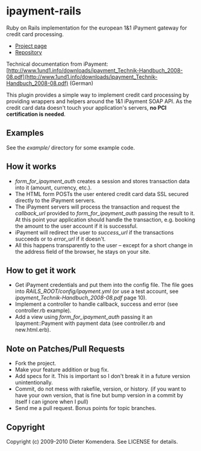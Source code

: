 # ipayment-rails

Ruby on Rails implementation for the european 1&1 iPayment gateway for credit card processing.

* [Project page](http://saulabs.net/projects/ipayment-rails)
* [Repository](http://github.com/saulabs/ipayment-rails)

Technical documentation from iPayment:
[http://www.1und1.info/downloads/ipayment_Technik-Handbuch_2008-08.pdf](http://www.1und1.info/downloads/ipayment_Technik-Handbuch_2008-08.pdf) (German)

This plugin provides a simple way to implement credit card processing by providing wrappers and helpers around the 1&1 iPayment SOAP API. As the credit card data doesn't touch your application's servers, **no PCI certification is needed**.

## Examples

See the _example/_ directory for some example code.

## How it works

* *form_for_ipayment_auth* creates a session and stores transaction data into it (amount, currency, etc.).
* The HTML form POSTs the user entered credit card data SSL secured directly to the iPayment servers.
* The iPayment servers will process the transaction and request the *callback_url* provided to *form_for_ipayment_auth* passing the result to it. At this point your application should handle the transaction, e.g. booking the amount to the user account if it is successful.
* iPayment will redirect the user to *success_url* if the transactions succeeds or to *error_url* if it doesn't.
* All this happens transparently to the user – except for a short change in the address field of the browser, he stays on your site.

## How to get it work

* Get iPayment credentials and put them into the config file. The file goes into *RAILS_ROOT/config/ipayment.yml* (or use a test account, see *ipayment_Technik-Handbuch_2008-08.pdf* page 10).
* Implement a controller to handle callback, success and error (see controller.rb example).
* Add a view using *form_for_ipayment_auth* passing it an Ipayment::Payment with payment data (see controller.rb and new.html.erb).

## Note on Patches/Pull Requests
 
* Fork the project.
* Make your feature addition or bug fix.
* Add specs for it. This is important so I don't break it in a
  future version unintentionally.
* Commit, do not mess with rakefile, version, or history.
  (if you want to have your own version, that is fine but
   bump version in a commit by itself I can ignore when I pull)
* Send me a pull request. Bonus points for topic branches.

## Copyright

Copyright (c) 2009-2010 Dieter Komendera. See LICENSE for details.
